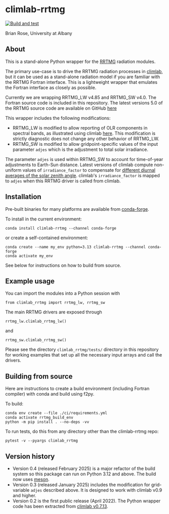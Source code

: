 # climlab-rrtmg

[![Build and test](https://github.com/climlab/climlab-rrtmg/actions/workflows/build-and-test.yml/badge.svg)](https://github.com/climlab/climlab-rrtmg/actions/workflows/build-and-test.yml)

Brian Rose, University at Albany

## About

This is a stand-alone Python wrapper for the [RRTMG](http://rtweb.aer.com/rrtm_frame.html) radiation modules.

The primary use-case is to drive the RRTMG radiation processes in [climlab](https://climlab.readthedocs.io/),
but it can be used as a stand-alone radiation model if you are familiar with the
RRTMG Fortran interface. This is a lightweight wrapper that emulates the Fortran
interface as closely as possible.

Currently we are wrapping RRTMG_LW v4.85 and RRTMG_SW v4.0. The Fortran source code
is included in this repository. The latest versions 5.0 of the RRTMG source code
are available on GitHub [here](https://github.com/AER-RC)

This wrapper includes the following modifications:

- RRTMG_LW is modified to allow reporting of OLR components in spectral bands,
 as illustrated using climlab
[here](https://climlab.readthedocs.io/en/latest/courseware/Spectral_OLR_with_RRTMG.html).
This modification is strictly diagnostic does not change any other behavior of RRTMG_LW.
- RRTMG_SW is modified to allow gridpoint-specific values of the input parameter `adjes` 
which is the adjustment to total solar irradiance. 

The parameter `adjes` is used within RRTMG_SW to account for time-of-year adjustments 
to Earth-Sun distance. Latest versions of climlab compute non-uniform values of 
`irradiance_factor` to compensate for [different diurnal averages of the solar zenith angle](https://climlab.readthedocs.io/en/latest/api/climlab.radiation.insolation.html). 
climlab's `irradiance_factor` is mapped to `adjes` when this RRTMG driver is called from climlab.


## Installation

Pre-built binaries for many platforms are available from [conda-forge](https://conda-forge.org).

To install in the current environment:
```
conda install climlab-rrtmg --channel conda-forge
```
or create a self-contained environment:
```
conda create --name my_env python=3.13 climlab-rrtmg --channel conda-forge
conda activate my_env
```

See below for instructions on how to build from source.

## Example usage

You can import the modules into a Python session with
```
from climlab_rrtmg import rrtmg_lw, rrtmg_sw
```

The main RRTMG drivers are exposed through
```
rrtmg_lw.climlab_rrtmg_lw()
```
and
```
rrtmg_sw.climlab_rrtmg_sw()
```

Please see the directory `climlab_rrtmg/tests/` directory in this repository
for working examples that set up all the necessary input arrays and call the drivers.

## Building from source

Here are instructions to create a build environment (including Fortran compiler)
with conda and build using f2py.

To build:
```
conda env create --file ./ci/requirements.yml
conda activate rrtmg_build_env
python -m pip install . --no-deps -vv
```

To run tests, do this from any directory other than the climlab-rrtmg repo:
```
pytest -v --pyargs climlab_rrtmg
```

## Version history

- Version 0.4 (released February 2025) is a major refactor of the build system so this package can run on Python 3.12 and above. The build now uses [meson](https://mesonbuild.com/).
- Version 0.3 (released January 2025) includes the modification for grid-variable `adjes` described above. It is designed to work with climlab v0.9 and higher.
- Version 0.2 is the first public release (April 2022).
The Python wrapper code has been extracted from
[climlab v0.7.13](https://github.com/brian-rose/climlab/releases/tag/v0.7.13).
